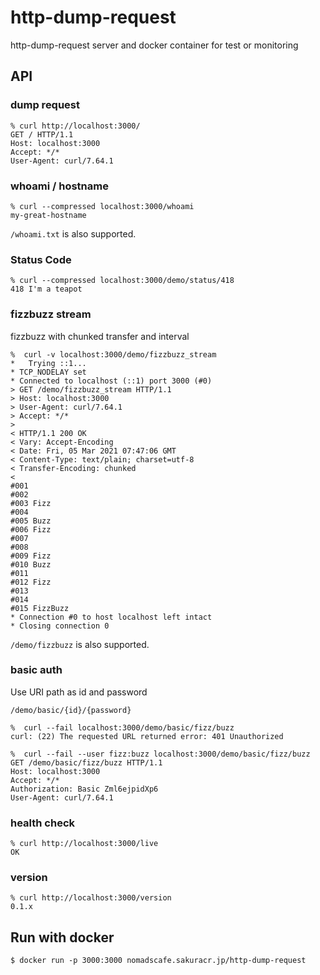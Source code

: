 # http-dump-request

http-dump-request server and docker container for test or monitoring

## API

### dump request

```
% curl http://localhost:3000/ 
GET / HTTP/1.1
Host: localhost:3000
Accept: */*
User-Agent: curl/7.64.1
```

### whoami / hostname

```
% curl --compressed localhost:3000/whoami 
my-great-hostname
```

`/whoami.txt` is also supported.


### Status Code

```
% curl --compressed localhost:3000/demo/status/418
418 I'm a teapot
```

### fizzbuzz stream

fizzbuzz with chunked transfer and interval

```
%  curl -v localhost:3000/demo/fizzbuzz_stream
*   Trying ::1...
* TCP_NODELAY set
* Connected to localhost (::1) port 3000 (#0)
> GET /demo/fizzbuzz_stream HTTP/1.1
> Host: localhost:3000
> User-Agent: curl/7.64.1
> Accept: */*
> 
< HTTP/1.1 200 OK
< Vary: Accept-Encoding
< Date: Fri, 05 Mar 2021 07:47:06 GMT
< Content-Type: text/plain; charset=utf-8
< Transfer-Encoding: chunked
< 
#001
#002
#003 Fizz
#004
#005 Buzz
#006 Fizz
#007
#008
#009 Fizz
#010 Buzz
#011
#012 Fizz
#013
#014
#015 FizzBuzz
* Connection #0 to host localhost left intact
* Closing connection 0
```

`/demo/fizzbuzz` is also supported.

### basic auth

Use URI path as id and password

`/demo/basic/{id}/{password}`

```
%  curl --fail localhost:3000/demo/basic/fizz/buzz 
curl: (22) The requested URL returned error: 401 Unauthorized
```

```
%  curl --fail --user fizz:buzz localhost:3000/demo/basic/fizz/buzz
GET /demo/basic/fizz/buzz HTTP/1.1
Host: localhost:3000
Accept: */*
Authorization: Basic Zml6ejpidXp6
User-Agent: curl/7.64.1
```

### health check

```
% curl http://localhost:3000/live
OK
```

### version

```
% curl http://localhost:3000/version
0.1.x
```

## Run with docker

```
$ docker run -p 3000:3000 nomadscafe.sakuracr.jp/http-dump-request
```